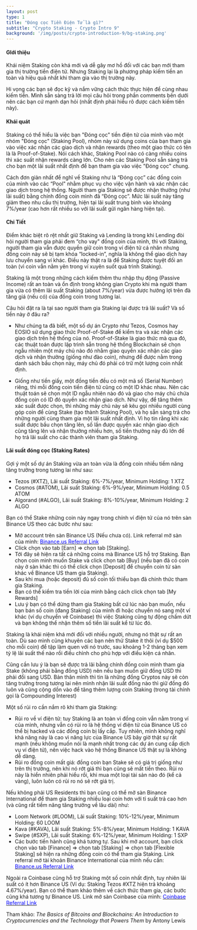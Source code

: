 ```yaml
---
layout: post
type: 1
title: "Đóng cọc Tiền Điện Tử là gì?"
subtitle: "Crypto Staking - Crypto Intro 9"
background: '/img/posts/crypto-introduction-9/bg-staking.png'
---
```


#### GIới thiệu

Khái niệm Staking còn khá mới và dễ gây mơ hồ đối với các bạn mới tham gia thị trường tiền điện tử. Nhưng Staking lại là phương pháp kiếm tiền an toàn và hiệu quả nhất khi tham gia vào thị trường này.

Hi vọng các bạn sẽ đọc kỹ và nắm vững cách thức thực hiện để cùng nhau kiếm tiền. Mình sẵn sàng trả lời mọi câu hỏi trong phần comments bên dưới nên các bạn cứ mạnh dạn hỏi (nhất định phải hiểu rõ được cách kiếm tiền này).

#### Khái quát

Staking có thể hiểu là việc bạn "Đóng cọc" tiền điện tử của mình vào một nhóm "Đóng cọc" (Staking Pool), nhóm này sử dụng coins của bạn tham gia vào việc xác nhận các giao dịch và nhận rewards (theo một giao thức có tên là là Proof-of-Stake). Nói cách khác, Staking Pool nào có càng nhiều coins thì xác suất nhận rewards càng lớn. Cho nên các Staking Pool sẵn sàng trả cho bạn một lãi suất nhất định để bạn tham gia vào việc "Đóng cọc" chung.

Cách đơn giản nhất để nghĩ về Staking như là “Đóng cọc” các đồng coin của mình vào các “Pool" nhằm phục vụ cho việc vận hành và xác nhận các giao dịch trong hệ thống. Người tham gia Staking sẽ được nhận thưởng (như lãi suất) bằng chính đồng coin mình đã “Đóng cọc”. Mức lãi suất này tăng giảm theo nhu cầu thị trường, hiện tại lãi suất trung bình vào khoảng 7%/year (cao hơn rất nhiều so với lãi suất gửi ngân hàng hiện tại).

#### Chi Tiết

Điểm khác biệt rõ rệt nhất giữ Staking và Lending là trong khi Lending đòi hỏi người tham gia phải đem “cho vay" đồng coin của mình, thì với Staking, người tham gia vẫn được quyền giữ coin trong ví điện tử cá nhân nhưng đồng coin này sẽ bị tạm khóa “locked-in”, nghĩa là không thể giao dịch hay lưu chuyển sang ví khác. Điều này thật ra là để Staking được tuyệt đối an toàn (vì coin vẫn nằm yên trong ví xuyên suốt quá trình Staking).

Staking là một trong những cách kiếm thêm thu nhập thụ động (Passive Income) rất an toàn và ổn định trong không gian Crypto khi mà người tham gia vừa có thêm lãi suất Staking (about 7%/year) vừa được hưởng lợi trên đà tăng giá (nếu có) của đồng coin trong tương lai.

Câu hỏi đặt ra là tại sao người tham gia Staking lại được trả lãi suất? Và số tiền này ở đâu ra?

- Như chúng ta đã biết, một số dự án Crypto như Tezos, Cosmos hay EOSIO sử dụng giao thức Proof-of-Stake để kiểm tra và xác nhận các giao dịch trên hệ thống của nó. Proof-of-Stake là giao thức mà qua đó, các thuật toán được lập trình sẵn trong hệ thống Blockchain sẽ chọn ngẫu nhiên một máy chủ nào đó nhằm giao quyền xác nhận các giao dịch và nhận thưởng (giống như đào coin), nhưng để được nằm trong danh sách bầu chọn này, máy chủ đó phải có trữ một lượng coin nhất định.

- Giống như tiền giấy, một đồng tiền đều có một mã số (Serial Number) riêng, thì mỗi đồng coin tiền điện tử cũng có một ID khác nhau. Nên các thuật toán sẽ chọn một ID ngẫu nhiên nào đó và giao cho máy chủ chứa đồng coin có ID đó quyền xác nhận giao dịch. Như vậy, để tăng thêm xác suất được chọn, thì những máy chủ này sẽ kêu gọi nhiều người cùng góp coin để cùng Stake (tạo thành Staking Pool), và họ sẵn sàng trả cho những người cùng tham gia một lãi suất nhất định. Vì họ tin rằng khi xác suất được bầu chọn tăng lên, số lần được quyền xác nhận giao dịch cũng tăng lên và nhận thưởng nhiều hơn, số tiền thưởng này đủ lớn để họ trả lãi suất cho các thành viên tham gia Staking.

#### Lãi suất đóng cọc (Staking Rates) 

Gợi ý một số dự án Staking vừa an toàn vừa là đồng coin nhiều tiềm năng tăng trưởng trong tương lai như sau:

- Tezos (#XTZ), Lãi suất Staking: 6%-7%/year, Minimum Holding: 1 XTZ
- Cosmos (#ATOM), Lãi suất Staking: 6%-9%/year, Minimum Holding: 0.5 ATOM
- Algorand (#ALGO), Lãi suất Staking: 8%-10%/year, Minimum Holding: 2 ALGO

Bạn có thể Stake những coin này ngay trong chính ví điện tử của nó trên sàn Binance US theo các bước như sau:
- Mở account trên sàn Binance US (Nếu chưa có). Link referral mở sàn của mình: [<span style="color:blue"> Binance.us Referral Link</span>](https://accounts.binance.us/en/register?ref=35337845)
- Click chọn vào tab [Earn] => chọn tab [Staking].
- Tới đây sẽ hiện ra tất cả những coins mà Binance US hỗ trợ Staking. Bạn chọn coin mình muốn Stake và click chọn tab [Buy] (nếu bạn đã có coin này ở sàn khác thì có thể click chọn [Deposit] để chuyển coin từ sàn khác về Binance US tham gia Staking).
- Sau khi mua (hoặc deposit) đủ số coin tối thiểu bạn đã chính thức tham gia Staking.
- Bạn có thể kiểm tra tiền lời của mình bằng cách click chọn tab [My Rewards]
- Lưu ý bạn có thể dừng tham gia Staking bất cứ lúc nào bạn muốn, nếu bạn bán số coin (đang Staking) của mình đi hoặc chuyển nó sang một ví khác (ví dụ chuyển về Coinbase) thì việc Staking cũng tự động chấm dứt và bạn không thể nhận thêm số tiền lãi suất kể từ lúc đó.

Staking là khái niệm khá mới đối với nhiều người, nhưng nó thật sự rất an toàn. Dù sao mình cũng khuyên các bạn nên thử Stake ít thôi (ví dụ $500 cho mỗi coin) để tập làm quen với nó trước, sau khoảng 1-2 tháng bạn xem tỷ lệ lãi suất thế nào rồi điều chỉnh cho phù hợp với điều kiện cá nhân.

Cũng cần lưu ý là bạn sẽ được trả lãi bằng chính đồng coin mình tham gia Stake (không phải bằng đồng USD) nên nếu bạn muốn giữ đồng USD thì phải đổi sang USD. Bản thân mình thì tin là những đồng Cryptos này sẽ còn tăng trưởng trong tương lai nên mình nhận lãi suất đồng nào thì giữ đồng đó luôn và cũng cộng dồn vào để tăng thêm lượng coin Staking (trong tài chính gọi là Compounding Interest)

Một số rủi ro cần nắm rõ khi tham gia Staking:
- Rủi ro về ví điện tử: tuy Staking là an toàn vì đồng coin vẫn nằm trong ví của mình, nhưng vẫn có rủi ro là hệ thống ví điện tử của Binance US có thể bị hacked và các đồng coin bị lấy cắp. Tuy nhiên, mình không nghĩ khả năng này là cao vì năng lực của Binance US bây giờ thật sự rất mạnh (nếu không muốn nói là mạnh nhất trong các dự án cung cấp dịch vụ ví điện tử), nên việc hack vào hệ thống Binance US thật sự là không dễ dàng.
- Rủi ro đồng coin mất giá: đồng coin bạn Stake sẽ có giá trị giống như trên thị trường, nên khi nó rớt giá thì bạn cũng sẽ mất tiền theo. Rủi ro này là hiển nhiên phải hiểu rồi, khi mua một loại tài sản nào đó (kể cả vàng), luôn luôn có rủi ro nó sẽ rớt giá trị.

Nếu không phải US Residents thì bạn cũng có thể mở sàn Binance International để tham gia Staking nhiều loại coin hơn với tỉ suất trả cao hơn (và cũng rất tiềm năng tăng trưởng về lâu dài) như:
- Loom Network (#LOOM), Lãi suất Staking: 10%-12%/year, Minimum Holding: 60 LOOM
- Kava (#KAVA), Lãi suất Staking: 5%-8%/year, Minimum Holding: 1 KAVA
- Swipe (#SXP), Lãi suất Staking: 6%-12%/year, Minimum Holding: 1 SXP
- Các bước tiến hành cũng khá tương tự. Sau khi mở account, bạn click chọn vào tab [Finance] => chọn tab [Staking] => chọn tab [Flexible Staking] sẽ hiện ra những đồng coin có thể tham gia Staking. Link referral mở tài khoản Binance International của mình nếu cần: [<span style="color:blue"> Binance.us Referral Link</span>](https://accounts.binance.us/en/register?ref=35337845)

Ngoài ra Coinbase cũng hỗ trợ Staking một số coin nhất định, tuy nhiên lãi suất có ít hơn Binance US (Ví dụ: Staking Tezos #XTZ hiện trả khoảng 4.67%/year). Bạn có thể tham khảo thêm về cách thức tham gia, các bước cũng khá tương tự Binance US. Link mở sàn Coinbase của mình: [<span style="color:blue"> Coinbase Referral Link</span>](https://www.coinbase.com/join/nguyen_qig) 


Tham khảo:  *The Basics of Bitcoins and Blockchains: An Introduction to Cryptocurrencies and the Technology that Powers Them* by Antony Lewis